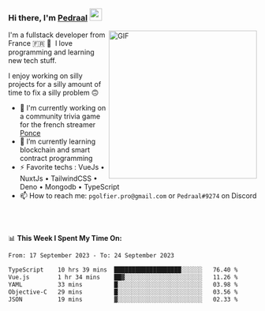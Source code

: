 ### Hi there, I'm <a href="https://pedraal.dev" target="_blank">Pedraal</a> <img src="https://media.giphy.com/media/hvRJCLFzcasrR4ia7z/giphy.gif" width="25px">
<img align="right" alt="GIF" src="https://pedraal.dev/avatar.png" width="300" height="300" />

I'm a fullstack developer from France 🇫🇷 🥖 &nbsp;I love programming and learning new
tech stuff.

I enjoy working on silly projects for a silly amount of time to fix a silly problem 🙃

- 🔭  I'm currently working on a community trivia game for the french streamer <a href="https://twitch.tv/ponce" target="_blank">Ponce</a>
- 🌱 I’m currently learning blockchain and smart contract programming
- ⚡ Favorite techs : VueJs &bull; NuxtJs &bull; TailwindCSS &bull; Deno &bull; Mongodb &bull; TypeScript
- 📫 How to reach me: `pgolfier.pro@gmail.com` or `Pedraal#9274` on Discord

<br>
<br>

📊 **This Week I Spent My Time On:**
<!--START_SECTION:waka-->

```txt
From: 17 September 2023 - To: 24 September 2023

TypeScript    10 hrs 39 mins  ███████████████████░░░░░░   76.40 %
Vue.js        1 hr 34 mins    ██▓░░░░░░░░░░░░░░░░░░░░░░   11.26 %
YAML          33 mins         █░░░░░░░░░░░░░░░░░░░░░░░░   03.98 %
Objective-C   29 mins         █░░░░░░░░░░░░░░░░░░░░░░░░   03.56 %
JSON          19 mins         ▓░░░░░░░░░░░░░░░░░░░░░░░░   02.33 %
```

<!--END_SECTION:waka-->
